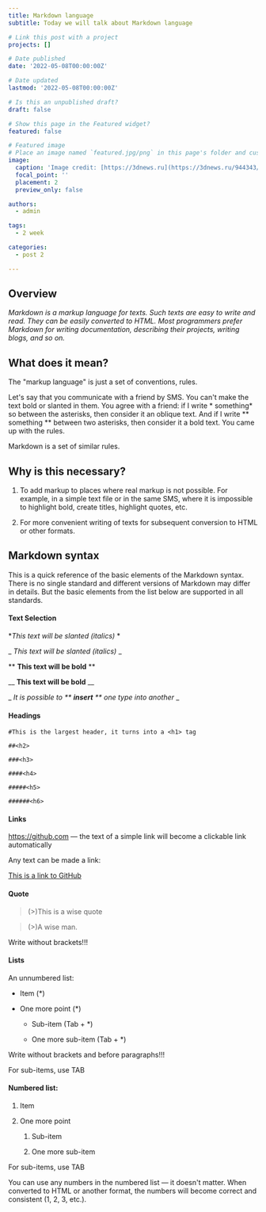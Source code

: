 ```yaml
---
title: Markdown language
subtitle: Today we will talk about Markdown language

# Link this post with a project
projects: []

# Date published
date: '2022-05-08T00:00:00Z'

# Date updated
lastmod: '2022-05-08T00:00:00Z'

# Is this an unpublished draft?
draft: false

# Show this page in the Featured widget?
featured: false

# Featured image
# Place an image named `featured.jpg/png` in this page's folder and customize its options here.
image:
  caption: 'Image credit: [https://3dnews.ru](https://3dnews.ru/944343/vishlo-krupneyshee-obnovlenie-dota-2-s-novim-geroem-monkey-king)'
  focal_point: ''
  placement: 2
  preview_only: false

authors:
  - admin

tags:
  - 2 week

categories:
  - post 2

---
```


## **Overview**

*Markdown is a markup language for texts. Such texts are easy to write and read. They can be easily converted to HTML. Most programmers prefer Markdown for writing documentation, describing their projects, writing blogs, and so on.*

## **What does it mean?**

The "markup language" is just a set of conventions, rules.

Let's say that you communicate with a friend by SMS. You can't make the text bold or slanted in them. You agree with a friend: if I write * something* so between the asterisks, then consider it an oblique text. And if I write ** something ** between two asterisks, then consider it a bold text. You came up with the rules.

Markdown is a set of similar rules.

## **Why is this necessary?**

1. To add markup to places where real markup is not possible. For example, in a simple text file or in the same SMS, where it is impossible to highlight bold, create titles, highlight quotes, etc.

2. For more convenient writing of texts for subsequent conversion to HTML or other formats.

## **Markdown syntax**

This is a quick reference of the basic elements of the Markdown syntax. There is no single standard and different versions of Markdown may differ in details. But the basic elements from the list below are supported in all standards.

#### **Text Selection**

  **This text will be slanted (italics)*  * 

_ _This text will be slanted (italics)_ _

  ** **This text will be bold** **

__ __This text will be bold__ __

_ _It is possible to ** **insert** ** one type into another_ _


#### **Headings**

	#This is the largest header, it turns into a <h1> tag

	##<h2>

	###<h3>

	####<h4>

	#####<h5>
	
	######<h6>

#### **Links**
https://github.com — the text of a simple link will become a clickable link automatically

Any text can be made a link:

[This is a link to GitHub](https://github.com )

#### **Quote**

> (>)This is a wise quote

> (>)A wise man.

Write without brackets!!!

#### **Lists**
An unnumbered list:

* Item (*)

* One more point (*)

	* Sub-item (Tab + *)

	* One more sub-item (Tab + *)

Write without brackets and before paragraphs!!!

For sub-items, use TAB

#### **Numbered list:**

1. Item

1. One more point

	1. Sub-item

	1. One more sub-item
	
For sub-items, use TAB

You can use any numbers in the numbered list — it doesn't matter. When converted to HTML or another format, the numbers will become correct and consistent (1, 2, 3, etc.).
















